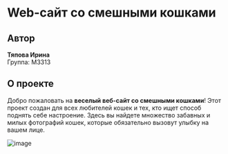 # Web-сайт со смешными кошками

## Автор
**Тяпова Ирина**  
Группа: М3313

## О проекте

Добро пожаловать на **веселый веб-сайт со смешными кошками**! Этот проект создан для всех любителей кошек и тех, кто ищет способ поднять себе настроение. Здесь вы найдете множество забавных и милых фотографий кошек, которые обязательно вызовут улыбку на вашем лице.



![image](https://github.com/user-attachments/assets/5e1c68d1-bd00-4da3-87e3-2220fa2de6de)


